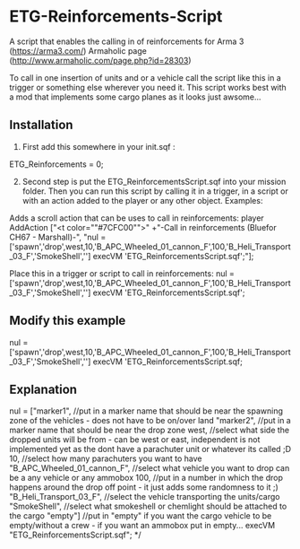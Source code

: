# ETG-Reinforcements-Script
A script that enables the calling in of reinforcements for Arma 3 (https://arma3.com/) Armaholic page (http://www.armaholic.com/page.php?id=28303)

To call in one insertion of units and or a vehicle call the script like this in a trigger or something else wherever you need it.
This script works best with a mod that implements some cargo planes as it looks just awsome...



## Installation
1. First add this somewhere in your init.sqf :

ETG_Reinforcements = 0;

2. Second step is put the ETG_ReinforcementsScript.sqf into your mission folder.
Then you can run this script by calling it in a trigger, in a script or with an action added to the player or any other object.
Examples:

Adds a scroll action that can be uses to call in reinforcements:
player AddAction ["<t color=""#7CFC00"">" +"-Call in reinforcements (Bluefor CH67 - Marshall)-", "nul = ['spawn','drop',west,10,'B_APC_Wheeled_01_cannon_F',100,'B_Heli_Transport_03_F','SmokeShell',''] execVM 'ETG_ReinforcementsScript.sqf';"];

Place this in a trigger or script to call in reinforcements:
nul = ['spawn','drop',west,10,'B_APC_Wheeled_01_cannon_F',100,'B_Heli_Transport_03_F','SmokeShell',''] execVM 'ETG_ReinforcementsScript.sqf';


## Modify this example


nul = ['spawn','drop',west,10,'B_APC_Wheeled_01_cannon_F',100,'B_Heli_Transport_03_F','SmokeShell',''] execVM 'ETG_ReinforcementsScript.sqf;


## Explanation

nul = 
["marker1",								//put in a marker name that should be near the spawning zone of the vehicles - does not have to be on/over land
"marker2",								//put in a marker name that should be near the drop zone
west,									//select what side the dropped units will be from - can be west or east, independent is not implemented yet as the dont have a parachuter unit or whatever its called ;D
10,									//select how many parachuters you want to have
"B_APC_Wheeled_01_cannon_F",						//select what vehicle you want to drop can be a any vehicle or any ammobox
100,									//put in a number in which the drop happens around the drop off point - it just adds some randomness to it ;)
"B_Heli_Transport_03_F",						//select the vehicle transporting the units/cargo	
"SmokeShell",								//select what smokeshell or chemlight should be attached to the cargo
"empty"]								//put in "empty" if you want the cargo vehicle to be empty/without a crew - if you want an ammobox put in empty...
execVM "ETG_ReinforcementsScript.sqf";
*/
